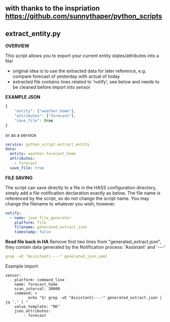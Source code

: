 ## with thanks to the inspriation https://github.com/sunnythaper/python_scripts

## extract_entity.py


**OVERVIEW**

This script allows you to export your current entity states/attributes into a file!

- original idea is to use the extracted data for later reference, e.g. compare forecast of yesterday with actual of today
- extracted file contains lines related to 'notify', see below and needs to be cleaned before import into sensor

**EXAMPLE JSON**

```js
{
    "entity": ["weather.home"],
    "attributes": ["forecast"],
    "save_file": true
}
```
or as a service
```yaml
service: python_script.extract_entity
data:
  entity: weather.forecast_home
  attributes:
    - forecast
  save_file: true
```  

**FILE SAVING**

The script can save directly to a file in the HASS configuration directory, simply add a file notification declaration exactly as below. The file name is referenced by the script, so do not change the script name. You may change the filename to whatever you wish, however.

```yaml
notify:
  - name: json_file_generator
    platform: file
    filename: generated_extract.json
    timestamp: false 
```

**Read file back in HA**
Remove first two lines from "generated_extract.json", they contain data generated by the Notification process: 'Assistant' and '---'
```yaml
grep -vE "Assistant|----" generated_json.yaml
```
Example import 
```
sensor:
  - platform: command_line
    name: forecast_home
    scan_interval: 30000
    command: >
          echo "$( grep -vE "Assistant|----" generated_extract.json | jq '.' ) " 
    value_template: "OK"
    json_attributes:
        - forecast 
```		


